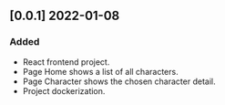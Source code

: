 ## [0.0.1] 2022-01-08

### Added

- React frontend project.
- Page Home shows a list of all characters.
- Page Character shows the chosen character detail.
- Project dockerization.
